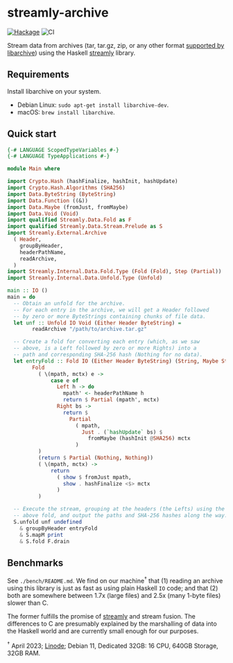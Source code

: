# streamly-archive

[![Hackage](https://img.shields.io/hackage/v/streamly-archive.svg?style=flat)](https://hackage.haskell.org/package/streamly-archive)
![CI](https://github.com/shlok/streamly-archive/workflows/CI/badge.svg?branch=master)

Stream data from archives (tar, tar.gz, zip, or any other format [supported by libarchive](https://github.com/libarchive/libarchive/wiki/LibarchiveFormats)) using the Haskell [streamly](https://hackage.haskell.org/package/streamly) library.

## Requirements

Install libarchive on your system.

* Debian Linux: `sudo apt-get install libarchive-dev`.
* macOS: `brew install libarchive`.

## Quick start

```haskell
{-# LANGUAGE ScopedTypeVariables #-}
{-# LANGUAGE TypeApplications #-}

module Main where

import Crypto.Hash (hashFinalize, hashInit, hashUpdate)
import Crypto.Hash.Algorithms (SHA256)
import Data.ByteString (ByteString)
import Data.Function ((&))
import Data.Maybe (fromJust, fromMaybe)
import Data.Void (Void)
import qualified Streamly.Data.Fold as F
import qualified Streamly.Data.Stream.Prelude as S
import Streamly.External.Archive
  ( Header,
    groupByHeader,
    headerPathName,
    readArchive,
  )
import Streamly.Internal.Data.Fold.Type (Fold (Fold), Step (Partial))
import Streamly.Internal.Data.Unfold.Type (Unfold)

main :: IO ()
main = do
  -- Obtain an unfold for the archive.
  -- For each entry in the archive, we will get a Header followed
  -- by zero or more ByteStrings containing chunks of file data.
  let unf :: Unfold IO Void (Either Header ByteString) =
        readArchive "/path/to/archive.tar.gz"

  -- Create a fold for converting each entry (which, as we saw
  -- above, is a Left followed by zero or more Rights) into a
  -- path and corresponding SHA-256 hash (Nothing for no data).
  let entryFold :: Fold IO (Either Header ByteString) (String, Maybe String) =
        Fold
          ( \(mpath, mctx) e ->
              case e of
                Left h -> do
                  mpath' <- headerPathName h
                  return $ Partial (mpath', mctx)
                Right bs ->
                  return $
                    Partial
                      ( mpath,
                        Just . (`hashUpdate` bs) $
                          fromMaybe (hashInit @SHA256) mctx
                      )
          )
          (return $ Partial (Nothing, Nothing))
          ( \(mpath, mctx) ->
              return
                ( show $ fromJust mpath,
                  show . hashFinalize <$> mctx
                )
          )

  -- Execute the stream, grouping at the headers (the Lefts) using the
  -- above fold, and output the paths and SHA-256 hashes along the way.
  S.unfold unf undefined
    & groupByHeader entryFold
    & S.mapM print
    & S.fold F.drain
```

## Benchmarks

See `./bench/README.md`. We find on our machine<sup>†</sup> that (1) reading an archive using this library is just as fast as using plain Haskell `IO` code; and that (2) both are somewhere between 1.7x (large files) and 2.5x (many 1-byte files) slower than C.

The former fulfills the promise of [streamly](https://hackage.haskell.org/package/streamly) and stream fusion. The differences to C are presumably explained by the marshalling of data into the Haskell world and are currently small enough for our purposes.

<sup>†</sup> April 2023; [Linode](https://linode.com); Debian 11, Dedicated 32GB: 16 CPU, 640GB Storage, 32GB RAM.
